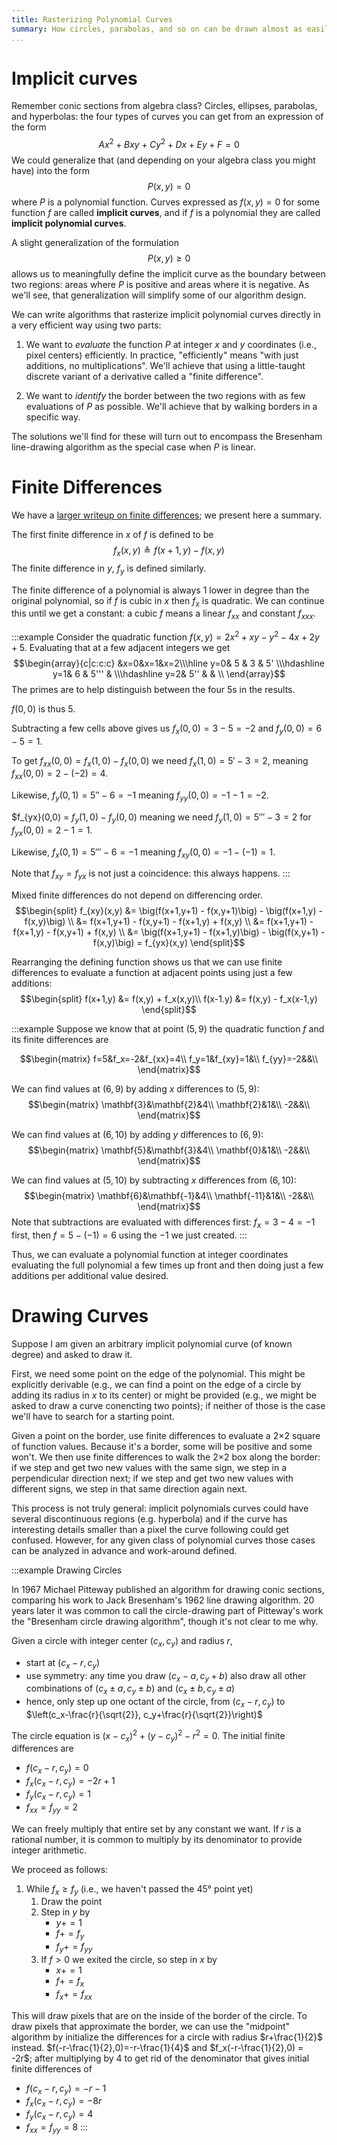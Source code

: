 ```yaml
---
title: Rasterizing Polynomial Curves
summary: How circles, parabolas, and so on can be drawn almost as easily as lines.
...
```


# Implicit curves

Remember conic sections from algebra class?
Circles, ellipses, parabolas, and hyperbolas:
the four types of curves you can get from an expression of the form
$$Ax^2 + Bxy + Cy^2 + Dx + Ey + F = 0$$
We could generalize that (and depending on your algebra class you might have) into the form
$$P(x,y) = 0$$
where $P$ is a polynomial function.
Curves expressed as $f(x,y) = 0$ for some function $f$ are called **implicit curves**, and if $f$ is a polynomial they are called **implicit polynomial curves**.

A slight generalization of the formulation
$$P(x,y) \ge 0$$
allows us to meaningfully define the implicit curve as the boundary between two regions: areas where $P$ is positive and areas where it is negative.
As we'll see, that generalization will simplify some of our algorithm design.

We can write algorithms that rasterize implicit polynomial curves directly
in a very efficient way using two parts:

1. We want to *evaluate* the function $P$ at integer $x$ and $y$ coordinates (i.e., pixel centers) efficiently.
    In practice, "efficiently" means "with just additions, no multiplications".
    We'll achieve that using a little-taught discrete variant of a derivative called a "finite difference".

2. We want to *identify* the border between the two regions with as few evaluations of $P$ as possible. We'll achieve that by walking borders in a specific way.

The solutions we'll find for these will turn out to encompass the Bresenham line-drawing algorithm as the special case when $P$ is linear.

# Finite Differences

We have a [larger writeup on finite differences](finite-differences.html);
we present here a summary.

The first finite difference in $x$ of $f$ is defined to be
$$f_x(x,y) \triangleq f(x+1,y) - f(x,y)$$
The finite difference in $y$, $f_y$ is defined similarly.

The finite difference of a polynomial is always 1 lower in degree than the original polynomial,
so if $f$ is cubic in $x$ then $f_x$ is quadratic.
We can continue this until we get a constant:
a cubic $f$ means a linear $f_{xx}$ and constant $f_{xxx}$.

:::example
Consider the quadratic function
$f(x,y) = 2x^2 + xy - y^2 - 4x + 2y + 5$.
Evaluating that at a few adjacent integers we get
$$\begin{array}{c|c:c:c}
   &x=0&x=1&x=2\\\hline
y=0& 5 & 3 & 5' \\\hdashline
y=1& 6 & 5''' &   \\\hdashline
y=2& 5'' &   &   \\
\end{array}$$
The primes are to help distinguish between the four $5$s in the results.

$f(0,0)$ is thus $5$.

Subtracting a few cells above gives us
$f_x(0,0) = 3-5 = -2$
and 
$f_y(0,0) = 6-5 = 1$.

To get $f_{xx}(0,0) = f_x(1,0)-f_x(0,0)$
we need $f_x(1,0) = 5'-3 = 2$,
meaning $f_{xx}(0,0) = 2-(-2) = 4$.

Likewise, $f_y(0,1) = 5''-6 = -1$
meaning $f_{yy}(0,0) = -1-1 = -2$.

$f_{yx}(0,0) = $f_y(1,0)-f_y(0,0)$
meaning we need $f_y(1,0) = 5'''-3 = 2$
for $f_{yx}(0,0) = 2-1 = 1$.

Likewise, $f_{x}(0,1) = 5'''-6 = -1$
meaning $f_{xy}(0,0) = -1-(-1) = 1$.

Note that $f_{xy} = f_{yx}$ is not just a coincidence: this always happens.
:::

Mixed finite differences do not depend on differencing order.
$$\begin{split}
f_{xy}(x,y) &= \big(f(x+1,y+1) - f(x,y+1)\big) - \big(f(x+1,y) - f(x,y)\big)
\\
&= f(x+1,y+1) - f(x,y+1) - f(x+1,y) + f(x,y)
\\
&= f(x+1,y+1) - f(x+1,y) - f(x,y+1) + f(x,y)
\\
&= \big(f(x+1,y+1) - f(x+1,y)\big) - \big(f(x,y+1) - f(x,y)\big) = f_{yx}(x,y)
\end{split}$$

Rearranging the defining function shows us that we can use finite differences to evaluate a function at adjacent points using just a few additions:
$$\begin{split}
f(x+1,y) &= f(x,y) + f_x(x,y)\\
f(x-1.y) &= f(x,y) - f_x(x-1,y)
\end{split}$$

:::example
Suppose we know that at point $(5,9)$ the quadratic function $f$ and its finite differences are

$$\begin{matrix}
f=5&f_x=-2&f_{xx}=4\\
f_y=1&f_{xy}=1&\\
f_{yy}=-2&&\\
\end{matrix}$$

We can find values at $(6,9)$ by adding $x$ differences to $(5,9)$:
$$\begin{matrix}
\mathbf{3}&\mathbf{2}&4\\
\mathbf{2}&1&\\
-2&&\\
\end{matrix}$$

We can find values at $(6,10)$ by adding $y$ differences to $(6,9)$:
$$\begin{matrix}
\mathbf{5}&\mathbf{3}&4\\
\mathbf{0}&1&\\
-2&&\\
\end{matrix}$$

We can find values at $(5,10)$ by subtracting $x$ differences from $(6,10)$:
$$\begin{matrix}
\mathbf{6}&\mathbf{-1}&4\\
\mathbf{-11}&1&\\
-2&&\\
\end{matrix}$$
Note that subtractions are evaluated with differences first: $f_x = 3-4 = -1$ first, then $f = 5-(-1) = 6$ using the $-1$ we just created.
:::

Thus, we can evaluate a polynomial function at integer coordinates
evaluating the full polynomial a few times up front
and then doing just a few additions per additional value desired.


# Drawing Curves

Suppose I am given an arbitrary implicit polynomial curve (of known degree) and asked to draw it.

First, we need some point on the edge of the polynomial.
This might be explicitly derivable (e.g., we can find a point on the edge of a circle by adding its radius in $x$ to its center)
or might be provided (e.g., we might be asked to draw a curve conencting two points);
if neither of those is the case we'll have to search for a starting point.

Given a point on the border, use finite differences to evaluate a 2×2 square of function values.
Because it's a border, some will be positive and some won't.
We then use finite differences to walk the 2×2 box along the border:
if we step and get two new values with the same sign, we step in a perpendicular direction next;
if we step and get two new values with different signs, we step in that same direction again next.

This process is not truly general:
implicit polynomials curves could have several discontinuous regions (e.g. hyperbola) and if the curve has interesting details smaller than a pixel the curve following could get confused.
However, for any given class of polynomial curves those cases can be analyzed in advance and work-around defined.

:::example
Drawing Circles

In 1967 Michael Pitteway published an algorithm for drawing conic sections, comparing his work to Jack Bresenham's 1962 line drawing algorithm.
20 years later it was common to call the circle-drawing part of Pitteway's work the "Bresenham circle drawing algorithm", though it's not clear to me why.

Given a circle with integer center $(c_x, c_y)$ and radius $r$,

- start at $(c_x-r, c_y)$
- use symmetry: any time you draw $(c_x-a,c_y+b)$ also draw all other combinations of $(c_x\pm a,c_y\pm b)$ and $(c_x\pm b, c_y \pm a)$
- hence, only step up one octant of the circle, from $(c_x-r, c_y)$ to $\left(c_x-\frac{r}{\sqrt{2}}, c_y+\frac{r}{\sqrt{2}}\right)$

The circle equation is $(x-c_x)^2 + (y-c_y)^2 - r^2 = 0$.
The initial finite differences are

- $f(c_x-r,c_y) = 0$
- $f_x(c_x-r,c_y) = -2r+1$
- $f_y(c_x-r,c_y) = 1$
- $f_{xx} = f_{yy} = 2$

We can freely multiply that entire set by any constant we want.
If $r$ is a rational number, it is common to multiply by its denominator to provide integer arithmetic.

We proceed as follows:

1. While $f_x \ge f_y$ (i.e., we haven't passed the 45° point yet)
    1. Draw the point
    2. Step in $y$ by
        - $y += 1$
        - $f += f_y$
        - $f_y += f_{yy}$
    3. If $f > 0$ we exited the circle, so step in $x$ by
        - $x += 1$
        - $f += f_x$
        - $f_x += f_{xx}$
    
This will draw pixels that are on the inside of the border of the circle.
To draw pixels that approximate the border, we can use the "midpoint" algorithm by initialize the differences for a circle with radius $r+\frac{1}{2}$ instead.
$f(-r-\frac{1}{2},0)=-r-\frac{1}{4}$ and $f_x(-r-\frac{1}{2},0) = -2r$;
after multiplying by $4$ to get rid of the denominator that gives initial finite differences of

- $f(c_x-r,c_y) = -r-1$
- $f_x(c_x-r,c_y) = -8r$
- $f_y(c_x-r,c_y) = 4$
- $f_{xx} = f_{yy} = 8$
:::
